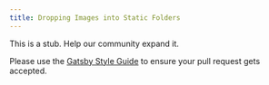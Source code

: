 ```yaml
---
title: Dropping Images into Static Folders
---
```


This is a stub. Help our community expand it.

Please use the [Gatsby Style Guide](/docs/gatsby-style-guide) to ensure your pull request gets accepted.
